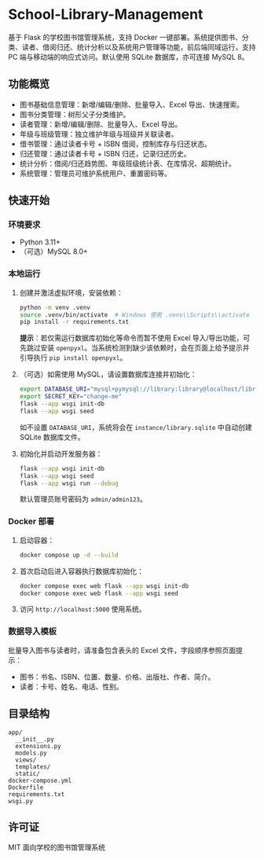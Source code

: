 # School-Library-Management

基于 Flask 的学校图书馆管理系统，支持 Docker 一键部署。系统提供图书、分类、读者、借阅归还、统计分析以及系统用户管理等功能，前后端同域运行，支持 PC 端与移动端的响应式访问。默认使用 SQLite 数据库，亦可连接 MySQL 8。 

## 功能概览

- 图书基础信息管理：新增/编辑/删除、批量导入、Excel 导出、快速搜索。
- 图书分类管理：树形父子分类维护。
- 读者管理：新增/编辑/删除、批量导入、Excel 导出。
- 年级与班级管理：独立维护年级与班级并关联读者。
- 借书管理：通过读者卡号 + ISBN 借阅，控制库存与归还状态。
- 归还管理：通过读者卡号 + ISBN 归还，记录归还历史。
- 统计分析：借阅/归还趋势图、年级班级统计表、在库情况、超期统计。
- 系统管理：管理员可维护系统用户、重置密码等。

## 快速开始

### 环境要求

- Python 3.11+
- （可选）MySQL 8.0+

### 本地运行

1. 创建并激活虚拟环境，安装依赖：

   ```bash
   python -m venv .venv
   source .venv/bin/activate  # Windows 使用 .venv\\Scripts\\activate
   pip install -r requirements.txt
   ```

   **提示**：若仅需运行数据库初始化等命令而暂不使用 Excel 导入/导出功能，可先跳过安装 `openpyxl`。当系统检测到缺少该依赖时，会在页面上给予提示并引导执行 `pip install openpyxl`。

2. （可选）如需使用 MySQL，请设置数据库连接并初始化：

   ```bash
   export DATABASE_URI="mysql+pymysql://library:library@localhost/library"
   export SECRET_KEY="change-me"
   flask --app wsgi init-db
   flask --app wsgi seed
   ```

   如不设置 `DATABASE_URI`，系统将会在 `instance/library.sqlite` 中自动创建 SQLite 数据库文件。

3. 初始化并启动开发服务器：

   ```bash
   flask --app wsgi init-db
   flask --app wsgi seed
   flask --app wsgi run --debug
   ```

   默认管理员账号密码为 `admin/admin123`。

### Docker 部署

1. 启动容器：

   ```bash
   docker compose up -d --build
   ```

2. 首次启动后进入容器执行数据库初始化：

   ```bash
   docker compose exec web flask --app wsgi init-db
   docker compose exec web flask --app wsgi seed
   ```

3. 访问 `http://localhost:5000` 使用系统。

### 数据导入模板

批量导入图书与读者时，请准备包含表头的 Excel 文件，字段顺序参照页面提示：

- 图书：书名、ISBN、位置、数量、价格、出版社、作者、简介。
- 读者：卡号、姓名、电话、性别。

## 目录结构

```
app/
  __init__.py
  extensions.py
  models.py
  views/
  templates/
  static/
docker-compose.yml
Dockerfile
requirements.txt
wsgi.py
```

## 许可证

MIT
面向学校的图书馆管理系统
